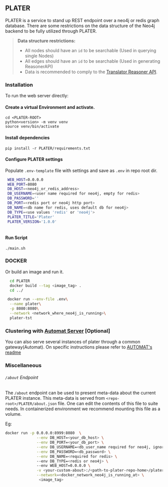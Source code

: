 ## PLATER

PLATER is a service to stand up REST endpoint over a neo4j or redis graph database.
There are some restrictions on the data structure of the Neo4j backend to be fully utilized through PLATER.

> **Data structure restrictions:**
> * All nodes should have an `id` to be searchable (Used in querying single Nodes)
> * All edges should have an `id` to be searchable (Used in generating ReasonerAPI)
> * Data is recommended to comply to the [Translator Reasoner API](https://github.com/NCATSTranslator/ReasonerAPI).

### Installation

To run the web server directly:

#### Create a virtual Environment and activate.

    cd <PLATER-ROOT>
    python<version> -m venv venv
    source venv/bin/activate
    
#### Install dependencies
    
    pip install -r PLATER/requirements.txt
    
 
#### Configure PLATER settings
   
   Populate `.env-template` file with settings and save as `.env` in repo root dir.
   
   ```bash   
    WEB_HOST=0.0.0.0
    WEB_PORT=8080
    DB_HOST=<neo4j_or_redis_address>
    DB_USERNAME=<user name required for neo4j, empty for redis>
    DB_PASSWORD=''
    DB_PORT=<redis port or neo4j http port>
    DB_NAME=<db name for redis, uses default db for neo4j>
    DB_TYPE=<use values 'redis' or 'neo4j'>
    PLATER_TITLE='Plater'
    PLATER_VERSION='1.0.0'
    

   ```
   
  
#### Run Script
  
    ./main.sh
 
    
 ### DOCKER 
   Or build an image and run it. 
  
  ```bash
    cd PLATER
    docker build --tag <image_tag> .
    cd ../
  ```
  
  ```bash
   docker run --env-file .env\
    --name plater\
    -p 8080:8080\
    --network <network_where_neo4j_is_running>\
    plater-tst

  ```
 
 ### Clustering with [Automat Server](https://github.com/RENCI-AUTOMAT/Automat-server/) \[Optional\]
 You can also serve several instances of plater through a common gateway(Automat). On specific instructions 
 please refer to [AUTOMAT's readme](https://github.com/RENCI-AUTOMAT/Automat-server/blob/master/README.md)
  
 

 ### Miscellaneous
 ###### `/about` Endpoint 
 The `/about` endpoint can be used to present meta-data about the current PLATER instance. 
 This meta-data is served from `<repo-root>/PLATER/about.json` file. One can edit the contents of
 this file to suite needs. In containerized environment we recommend mounting this file as a volume.
 
 Eg:
 ```bash
docker run -p 0.0.0.0:8999:8080  \
               --env DB_HOST=<your_db_host> \
               --env DB_PORT=<your_db_port> \
               --env DB_USERNAME=<db_user_name required for neo4j, ignored for redis> \
               --env DB_PASSWORD=<db_password> \
               --env DB_NAME=<required for redis> \ 
               --env DB_TYPE=<redis or neo4j> \  
               --env WEB_HOST=0.0.0.0 \
               -v <your-custom-about>:/<path-to-plater-repo-home>/plater/about.json \
               --network=<docker_network_neo4j_is_running_at> \    
                <image_tag>   
``` 
 
   
    
    
